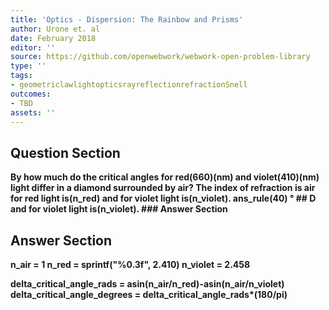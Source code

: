 ```yaml
---
title: 'Optics - Dispersion: The Rainbow and Prisms'
author: Urone et. al
date: February 2018
editor: ''
source: https://github.com/openwebwork/webwork-open-problem-library
type: ''
tags:
- geometriclawlightopticsrayreflectionrefractionSnell
outcomes:
- TBD
assets: ''
---
```


## Question Section 

<b>
By how much do the critical angles for red(660)(nm) and violet(410)(nm) light differ in a diamond surrounded by air? The index of refraction is air for red light is(n_red) and for violet light is(n_violet).
ans_rule(40) &#176;
## D
and for violet light is(n_violet).
### Answer Section


## Answer Section

n_air = 1
n_red = sprintf("%0.3f", 2.410)
n_violet = 2.458

delta_critical_angle_rads = asin(n_air/n_red)-asin(n_air/n_violet)
delta_critical_angle_degrees = delta_critical_angle_rads*(180/pi)